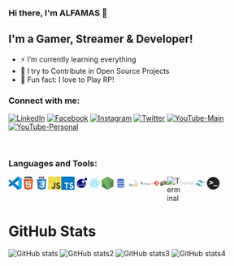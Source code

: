 ### Hi there, I'm ALFAMAS 👋

## I'm a Gamer, Streamer & Developer!

- ⚡ I’m currently learning everything
- 🥅 I try to Contribute in Open Source Projects
- 🌱 Fun fact: I love to Play RP!

### Connect with me:
[![LinkedIn](https://img.shields.io/badge/LinkedIn-%230077B5.svg?logo=linkedin&logoColor=white)](https://linkedin.com/in/masyasinarafat)
[![Facebook](https://img.shields.io/badge/LinkedIn-%230077B5.svg?logo=Facebook&logoColor=white)](https://fb.com/masyasinarafat)
[![Instagram](https://img.shields.io/badge/Instagram-%23E4405F.svg?logo=Instagram&logoColor=white)](https://instagram.com/masyasinarafat)
[![Twitter](https://img.shields.io/badge/Twitter-%231DA1F2.svg?logo=Twitter&logoColor=white)](https://twitter.com/masyasinarafat)
[![YouTube-Main](https://img.shields.io/badge/YouTube-%23FF0000.svg?logo=YouTube&logoColor=white)](https://youtube.com/GTPro)
[![YouTube-Personal](https://img.shields.io/badge/YouTube-%23FF0000.svg?logo=YouTube&logoColor=white)](https://youtube.com/@masyasinarafat)

<br>

### Languages and Tools:

<img align="left" alt="Visual Studio Code" width="26px" src="https://raw.githubusercontent.com/github/explore/80688e429a7d4ef2fca1e82350fe8e3517d3494d/topics/visual-studio-code/visual-studio-code.png" />
<img align="left" alt="HTML5" width="26px" src="https://raw.githubusercontent.com/github/explore/80688e429a7d4ef2fca1e82350fe8e3517d3494d/topics/html/html.png" />
<img align="left" alt="CSS3" width="26px" src="https://raw.githubusercontent.com/github/explore/80688e429a7d4ef2fca1e82350fe8e3517d3494d/topics/css/css.png" />
<img align="left" alt="JavaScript" width="26px" src="https://raw.githubusercontent.com/github/explore/80688e429a7d4ef2fca1e82350fe8e3517d3494d/topics/javascript/javascript.png" />
<img align="left" alt="TypeScript" width="26px" src="https://raw.githubusercontent.com/github/explore/80688e429a7d4ef2fca1e82350fe8e3517d3494d/topics/typescript/typescript.png" />
<img align="left" alt="Lua" width="26px" src="https://raw.githubusercontent.com/github/explore/80688e429a7d4ef2fca1e82350fe8e3517d3494d/topics/lua/lua.png" />
<img align="left" alt="React" width="26px" src="https://raw.githubusercontent.com/github/explore/80688e429a7d4ef2fca1e82350fe8e3517d3494d/topics/react/react.png" />
<img align="left" alt="Node.js" width="26px" src="https://raw.githubusercontent.com/github/explore/80688e429a7d4ef2fca1e82350fe8e3517d3494d/topics/nodejs/nodejs.png" />
<img align="left" alt="SQL" width="26px" src="https://raw.githubusercontent.com/github/explore/80688e429a7d4ef2fca1e82350fe8e3517d3494d/topics/sql/sql.png" />
<img align="left" alt="MySQL" width="26px" src="https://raw.githubusercontent.com/github/explore/80688e429a7d4ef2fca1e82350fe8e3517d3494d/topics/mysql/mysql.png" />
<img align="left" alt="MongoDB" width="26px" src="https://raw.githubusercontent.com/github/explore/80688e429a7d4ef2fca1e82350fe8e3517d3494d/topics/mongodb/mongodb.png" />
<img align="left" alt="Git" width="26px" src="https://raw.githubusercontent.com/github/explore/80688e429a7d4ef2fca1e82350fe8e3517d3494d/topics/git/git.png" />
<img align="left" alt="Terminal" width="26px" src="https://raw.githubusercontent.com/github/explore/80688e429a7d4ef2fca1e82350fe8e3517d3494d/topics/next/next.png" />
<img align="left" alt="Terminal" width="26px" src="https://raw.githubusercontent.com/github/explore/80688e429a7d4ef2fca1e82350fe8e3517d3494d/topics/express/express.png" />
<img align="left" alt="Terminal" width="26px" src="https://raw.githubusercontent.com/github/explore/80688e429a7d4ef2fca1e82350fe8e3517d3494d/topics/tailwind/tailwind.png" />
<img align="left" alt="Terminal" width="26px" src="https://raw.githubusercontent.com/github/explore/80688e429a7d4ef2fca1e82350fe8e3517d3494d/topics/terminal/terminal.png" />

<br>
<br>
<br>

# GitHub Stats

![GitHub stats](https://github-readme-stats.vercel.app/api?username=ALFAMAS&show_icons=true&theme=tokyonight&hide_border=false&include_all_commits=true&count_private=true)
![GitHub stats2](https://github-profile-trophy.vercel.app/?username=ALFAMAS&theme=darkhub&no-frame=false&no-bg=true&margin-w=4)
![GitHub stats3](https://github-readme-stats.vercel.app/api/top-langs/?username=ALFAMAS&theme=react&hide_border=false&include_all_commits=false&count_private=false&layout=compact)
![GitHub stats4](https://github-readme-streak-stats.herokuapp.com/?user=ALFAMAS&theme=react&hide_border=false)
